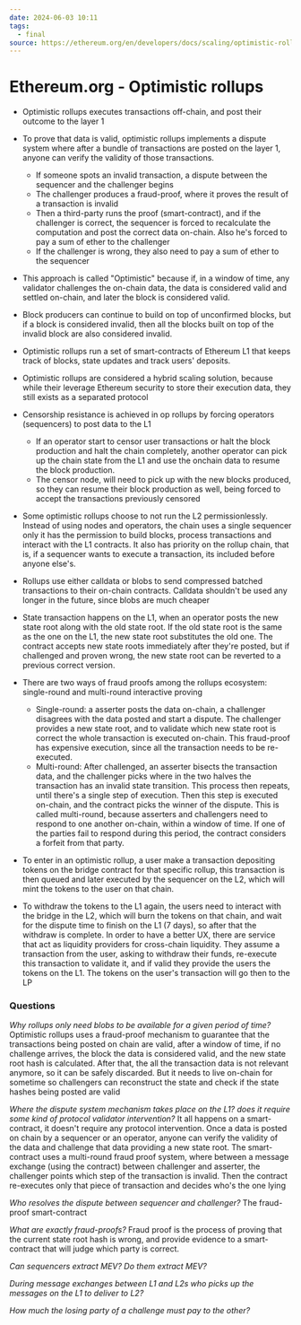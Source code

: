 ```yaml
---
date: 2024-06-03 10:11
tags:
  - final
source: https://ethereum.org/en/developers/docs/scaling/optimistic-rollups/
---
```

# Ethereum.org - Optimistic rollups

- Optimistic rollups executes transactions off-chain, and post their outcome to the layer 1

- To prove that data is valid, optimistic rollups implements a dispute system where after a bundle of transactions are posted on the layer 1, anyone can verify the validity of those transactions.
	- If someone spots an invalid transaction, a dispute between the sequencer and the challenger begins
	- The challenger produces a fraud-proof, where it proves the result of a transaction is invalid
	- Then a third-party runs the proof (smart-contract), and if the challenger is correct, the sequencer is forced to recalculate the computation and post the correct data on-chain. Also he's forced to pay a sum of ether to the challenger
	- If the challenger is wrong, they also need to pay a sum of ether to the sequencer

- This approach is called "Optimistic" because if, in a window of time, any validator challenges the on-chain data, the data is considered valid and settled on-chain, and later the block is considered valid.

- Block producers can continue to build on top of unconfirmed blocks, but if a block is considered invalid, then all the blocks built on top of the invalid block are also considered invalid.

- Optimistic rollups run a set of smart-contracts of Ethereum L1 that keeps track of blocks, state updates and track users' deposits.

- Optimistic rollups are considered a hybrid scaling solution, because while their leverage Ethereum security to store their execution data, they still exists as a separated protocol

- Censorship resistance is achieved in op rollups by forcing operators (sequencers) to post data to the L1
	- If an operator start to censor user transactions or halt the block production and halt the chain completely, another operator can pick up the chain state from the L1 and use the onchain data to resume the block production.
	- The censor node, will need to pick up with the new blocks produced, so they can resume their block production as well, being forced to accept the transactions previously censored 

- Some optimistic rollups choose to not run the L2 permissionlessly. Instead of using nodes and operators, the chain uses a single sequencer only it has the permission to build blocks, process transactions and interact with the L1 contracts. It also has priority on the rollup chain, that is, if a sequencer wants to execute a transaction, its included before anyone else's.

- Rollups use either calldata or blobs to send compressed batched transactions to their on-chain contracts. Calldata shouldn't be used any longer in the future, since blobs are much cheaper

- State transaction happens on the L1, when an operator posts the new state root along with the old state root. If the old state root is the same as the one on the L1, the new state root substitutes the old one. The contract accepts new state roots immediately after they're posted, but if challenged and proven wrong, the new state root can be reverted to a previous correct version.

- There are two ways of fraud proofs among the rollups ecosystem: single-round and multi-round interactive proving
	- Single-round: a asserter posts the data on-chain, a challenger disagrees with the data posted and start a dispute. The challenger provides a new state root, and to validate which new state root is correct the whole transaction is executed on-chain. This fraud-proof has expensive execution, since all the transaction needs to be re-executed.
	- Multi-round: After challenged, an asserter bisects the transaction data, and the challenger picks where in the two halves the transaction has an invalid state transition. This process then repeats, until there's a single step of execution. Then this step is executed on-chain, and the contract picks the winner of the dispute. This is called multi-round, because asserters and challengers need to respond to one another on-chain, within a window of time. If one of the parties fail to respond during this period, the contract considers a forfeit from that party.

- To enter in an optimistic rollup, a user make a transaction depositing tokens on the bridge contract for that specific rollup, this transaction is then queued and later executed by the sequencer on the L2, which will mint the tokens to the user on that chain.

- To withdraw the tokens to the L1 again, the users need to interact with the bridge in the L2, which will burn the tokens on that chain, and wait for the dispute time to finish on the L1 (7 days), so after that the withdraw is complete. In order to have a better UX, there are service that act as liquidity providers for cross-chain liquidity. They assume a transaction from the user, asking to withdraw their funds, re-execute this transaction to validate it, and if valid they provide the users the tokens on the L1. The tokens on the user's transaction will go then to the LP

### Questions
*Why rollups only need blobs to be available for a given period of time?*
Optimistic rollups uses a fraud-proof mechanism to guarantee that the transactions being posted on chain are valid, after a window of time, if no challenge arrives, the block the data is considered valid, and the new state root hash is calculated. After that, the all the transaction data is not relevant anymore, so it can be safely discarded. But it needs to live on-chain for sometime so challengers can reconstruct the state and check if the state hashes being posted are valid 
  
*Where the dispute system mechanism takes place on the L1? does it require some kind of protocol validator intervention?*
It all happens on a smart-contract, it doesn't require any protocol intervention. Once a data is posted on chain by a sequencer or an operator, anyone can verify the validity of the data and challenge that data providing a new state root. The smart-contract uses a multi-round fraud proof system, where between a message exchange (using the contract) between challenger and asserter, the challenger points which step of the transaction is invalid. Then the contract re-executes only that piece of transaction and decides who's the one lying

*Who resolves the dispute between sequencer and challenger?*
The fraud-proof smart-contract

*What are exactly fraud-proofs?*
Fraud proof is the process of proving that the current state root hash is wrong, and provide evidence to a smart-contract that will judge which party is correct. 

*Can sequencers extract MEV? Do them extract MEV?*

*During message exchanges between L1 and L2s who picks up the messages on the L1 to deliver to L2?*

*How much the losing party of a challenge must pay to the other?*